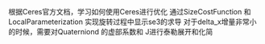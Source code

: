 根据Ceres官方文档，学习如何使用Ceres进行优化
通过SizeCostFunction 和LocalParameterization 实现旋转过程中显示se3的求导
对于delta_x增量非常小的时候，需要对Quaterniond 的虚部系数和 J进行泰勒展开和化简
